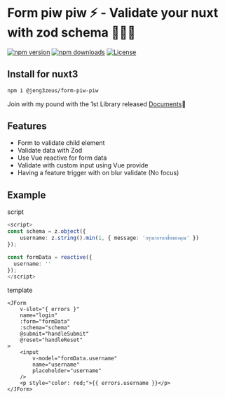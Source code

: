 # Form piw piw ⚡️ - Validate your nuxt with zod schema 🏄‍♀️🪿


[![npm version][npm-version-src]][npm-version-href]
[![npm downloads][npm-downloads-src]][npm-downloads-href]
[![License][license-src]][license-href]

## Install for nuxt3
```bash
npm i @jeng3zeus/form-piw-piw
```

Join with my pound with the 1st Library released  [Documents][documents-href]🐣


## Features
- Form to validate child element
- Validate data with Zod
- Use Vue reactive for form data
- Validate with custom input using Vue provide
- Having a feature trigger with on blur validate (No focus)



## Example
script
```ts
<script>
const schema = z.object({
    username: z.string().min(1, { message: 'กรุณากรอกชื่อของคุณ' })
});

const formData = reactive({
  username: ''
});
</script>
```

template
```vue
<JForm
    v-slot="{ errors }"
    name="login"
    :form="formData"
    :schema="schema"
    @submit="handleSubmit"
    @reset="handleReset"
>
    <input 
        v-model="formData.username"
        name="username" 
        placeholder="username"
    />
    <p style="color: red;">{{ errors.username }}</p>
</JForm>
```


<!-- Badges -->
[npm-version-src]: https://img.shields.io/npm/v/@jeng3zeus/jengzeus-ui/latest.svg?style=flat&colorA=020420&colorB=00DC82
[npm-version-href]: https://www.npmjs.com/package/@jeng3zeus/form-piw-piw

[npm-downloads-src]: https://img.shields.io/npm/dm/@jeng3zeus/jengzeus-ui.svg?style=flat&colorA=020420&colorB=00DC82
[npm-downloads-href]: https://www.npmjs.com/package/@jeng3zeus/form-piw-piw

[license-src]: https://img.shields.io/github/license/JENGZY-devBoi/Jengzeus-ui.svg?style=flat&colorA=020420&colorB=00DC82
[license-href]: https://github.com/JENGZY-devBoi/Jengzeus-ui/blob/main/LICENSE

[documents-href]: https://google.com
